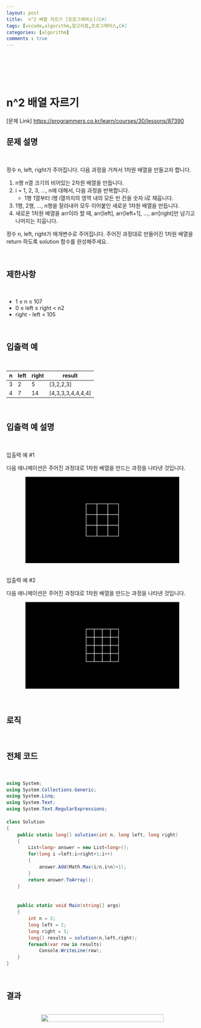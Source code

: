 ```yaml
---
layout: post
title:  n^2 배열 자르기 [프로그래머스](C#)
tags: [vscode,algorithm,알고리즘,프로그래머스,C#]
categories: [algorithm]
comments : true
---
```

<br>
<br>
<br>
<br>

# n^2 배열 자르기 

[문제 Link] https://programmers.co.kr/learn/courses/30/lessons/87390

## 문제 설명

<br>

정수 n, left, right가 주어집니다. 다음 과정을 거쳐서 1차원 배열을 만들고자 합니다.

1. n행 n열 크기의 비어있는 2차원 배열을 만듭니다.
1. i = 1, 2, 3, ..., n에 대해서, 다음 과정을 반복합니다.
    * 1행 1열부터 i행 i열까지의 영역 내의 모든 빈 칸을 숫자 i로 채웁니다.
1. 1행, 2행, ..., n행을 잘라내어 모두 이어붙인 새로운 1차원 배열을 만듭니다.
1. 새로운 1차원 배열을 arr이라 할 때, arr[left], arr[left+1], ..., arr[right]만 남기고 나머지는 지웁니다.

정수 n, left, right가 매개변수로 주어집니다. 주어진 과정대로 만들어진 1차원 배열을 return 하도록 solution 함수를 완성해주세요.

<br>

## 제한사항

<br>

* 1 ≤ n ≤ 107
* 0 ≤ left ≤ right < n2
* right - left < 105

<br>


## 입출력 예

<br>

n	|left	|right	|result
|-|-|-|-|
3|	2	|5	|[3,2,2,3]
4	|7|	14	|[4,3,3,3,4,4,4,4]

<br>


## 입출력 예 설명

<br>

입출력 예 #1

다음 애니메이션은 주어진 과정대로 1차원 배열을 만드는 과정을 나타낸 것입니다.

<center><img src="\assets\img\algorithm\level2\87390-1.gif" width="80%" height="80%"></center><br>

입출력 예 #2

다음 애니메이션은 주어진 과정대로 1차원 배열을 만드는 과정을 나타낸 것입니다.

<center><img src="\assets\img\algorithm\level2\87390-2.gif" width="80%" height="80%"></center><br>

<br>


## 로직

<br>





## 전체 코드

<br>

~~~ cs
using System;
using System.Collections.Generic;
using System.Linq;
using System.Text;
using System.Text.RegularExpressions;

class Solution
{
    public static long[] solution(int n, long left, long right)
    {
        List<long> answer = new List<long>();
        for(long i =left;i<right+1;i++)
        {
            answer.Add(Math.Max(i/n,i%n)+1);
        }
        return answer.ToArray();
    }


    public static void Main(string[] args)
    {
        int n = 3;
        long left = 2;
        long right = 5;
        long[] results = solution(n,left,right);
        foreach(var row in results)
            Console.WriteLine(row);
    }
}
~~~

<br>



## 결과

<br>

<center><img src="\assets\img\algorithm\level2\87390.PNG" width="80%" height="80%"></center><br>